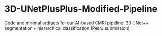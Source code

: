 # 3D-UNetPlusPlus-Modified-Pipeline
Code and minimal artifacts for our AI-based CMRI pipeline: 3D UNet++ segmentation + hierarchical classification (PeerJ submission).

